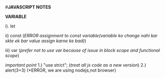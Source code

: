 #**JAVASCRIPT NOTES**

**VARIABLE**

i). let

ii) const           (*ERROR assignment to const variable(variable ko change nahi kar skte ek bar value assign karne ke bad)*)

iii) var           (*prefer not to use var because of issue in block scope and functional scope*)

*important point*
1.) "use strict";  (*treat all js code as a new version*)
2.) alert(3+3)     (*ERROR, we are using nodejs,not browser)
